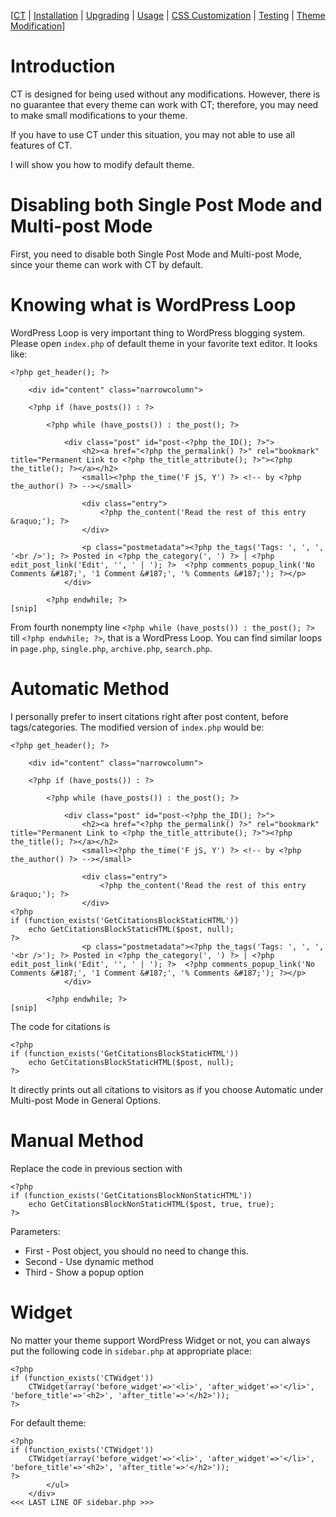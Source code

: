 [[CT](http://code.google.com/p/llbbsc/wiki/CT) | [Installation](http://code.google.com/p/llbbsc/wiki/CTInstall) |
[Upgrading](http://code.google.com/p/llbbsc/wiki/CTUpgrade) |
[Usage](http://code.google.com/p/llbbsc/wiki/CTUsage) | [CSS Customization](http://code.google.com/p/llbbsc/wiki/CTCSSCustomization) | [Testing](http://code.google.com/p/llbbsc/wiki/CTTest) | [Theme Modification](http://code.google.com/p/llbbsc/wiki/CTThemeModification)]

# Introduction #

CT is designed for being used without any modifications. However, there is no guarantee that every theme can work with CT; therefore, you may need to make small modifications to your theme.

If you have to use CT under this situation, you may not able to use all features of CT.

I will show you how to modify default theme.

# Disabling both Single Post Mode and Multi-post Mode #

First, you need to disable both Single Post Mode and Multi-post Mode, since your theme can work with CT by default.

# Knowing what is WordPress Loop #

WordPress Loop is very important thing to WordPress blogging system. Please open `index.php` of default theme in your favorite text editor. It looks like:
```
<?php get_header(); ?>

    <div id="content" class="narrowcolumn">

    <?php if (have_posts()) : ?>

        <?php while (have_posts()) : the_post(); ?>

            <div class="post" id="post-<?php the_ID(); ?>">
                <h2><a href="<?php the_permalink() ?>" rel="bookmark" title="Permanent Link to <?php the_title_attribute(); ?>"><?php the_title(); ?></a></h2>
                <small><?php the_time('F jS, Y') ?> <!-- by <?php the_author() ?> --></small>

                <div class="entry">
                    <?php the_content('Read the rest of this entry &raquo;'); ?>
                </div>

                <p class="postmetadata"><?php the_tags('Tags: ', ', ', '<br />'); ?> Posted in <?php the_category(', ') ?> | <?php edit_post_link('Edit', '', ' | '); ?>  <?php comments_popup_link('No Comments &#187;', '1 Comment &#187;', '% Comments &#187;'); ?></p>
            </div>

        <?php endwhile; ?>
[snip]
```

From fourth nonempty line `<?php while (have_posts()) : the_post(); ?>` till `<?php endwhile; ?>`, that is a WordPress Loop. You can find similar loops in `page.php`, `single.php`, `archive.php`, `search.php`.

# Automatic Method #

I personally prefer to insert citations right after post content, before tags/categories. The modified version of `index.php` would be:
```
<?php get_header(); ?>

    <div id="content" class="narrowcolumn">

    <?php if (have_posts()) : ?>

        <?php while (have_posts()) : the_post(); ?>

            <div class="post" id="post-<?php the_ID(); ?>">
                <h2><a href="<?php the_permalink() ?>" rel="bookmark" title="Permanent Link to <?php the_title_attribute(); ?>"><?php the_title(); ?></a></h2>
                <small><?php the_time('F jS, Y') ?> <!-- by <?php the_author() ?> --></small>

                <div class="entry">
                    <?php the_content('Read the rest of this entry &raquo;'); ?>
                </div>
<?php
if (function_exists('GetCitationsBlockStaticHTML'))
    echo GetCitationsBlockStaticHTML($post, null);
?>
                <p class="postmetadata"><?php the_tags('Tags: ', ', ', '<br />'); ?> Posted in <?php the_category(', ') ?> | <?php edit_post_link('Edit', '', ' | '); ?>  <?php comments_popup_link('No Comments &#187;', '1 Comment &#187;', '% Comments &#187;'); ?></p>
            </div>

        <?php endwhile; ?>
[snip]
```

The code for citations is
```
<?php
if (function_exists('GetCitationsBlockStaticHTML'))
    echo GetCitationsBlockStaticHTML($post, null);
?>
```

It directly prints out all citations to visitors as if you choose Automatic under Multi-post Mode in General Options.

# Manual Method #
Replace the code in previous section with
```
<?php
if (function_exists('GetCitationsBlockNonStaticHTML'))
    echo GetCitationsBlockNonStaticHTML($post, true, true);
?>
```
Parameters:
  * First - Post object, you should no need to change this.
  * Second - Use dynamic method
  * Third - Show a popup option

# Widget #
No matter your theme support WordPress Widget or not, you can always put the following code in `sidebar.php` at appropriate place:
```
<?php
if (function_exists('CTWidget'))
    CTWidget(array('before_widget'=>'<li>', 'after_widget'=>'</li>', 'before_title'=>'<h2>', 'after_title'=>'</h2>'));
?>
```
For default theme:
```
<?php
if (function_exists('CTWidget'))
    CTWidget(array('before_widget'=>'<li>', 'after_widget'=>'</li>', 'before_title'=>'<h2>', 'after_title'=>'</h2>'));
?>
        </ul>
    </div>
<<< LAST LINE OF sidebar.php >>>
```